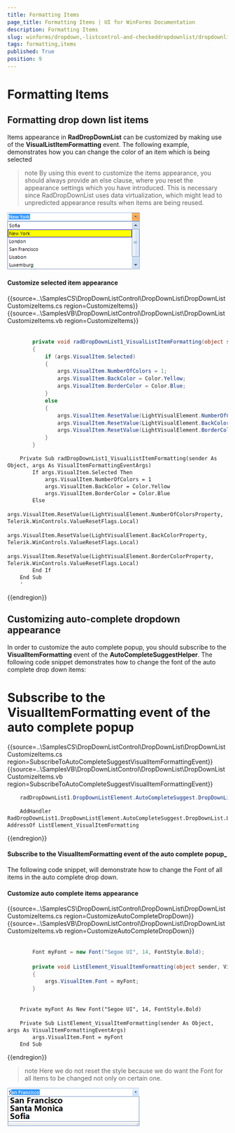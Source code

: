 ```yaml
---
title: Formatting Items
page_title: Formatting Items | UI for WinForms Documentation
description: Formatting Items
slug: winforms/dropdown,-listcontrol-and-checkeddropdownlist/dropdownlist/formatting-items
tags: formatting,items
published: True
position: 9
---
```


# Formatting Items
 
## Formatting drop down list items

Items appearance in __RadDropDownList__ can be customized by making use of the __VisualListItemFormatting__ event. The following example, demonstrates how you can change the color of an item which is being selected
        

>note By using this event to customize the items appearance, you should always provide an else clause, where you reset the appearance settings which you have introduced. This is necessary since RadDropDownList uses data virtualization, which might lead to unpredicted appearance results when items are being reused.


![dropdown-and-listcontrol-dropdownlist-customizing-items 001](images/dropdown-and-listcontrol-dropdownlist-customizing-items001.png)

#### Customize selected item appearance 

{{source=..\SamplesCS\DropDownListControl\DropDownList\DropDownListCustomizeItems.cs region=CustomizeItems}} 
{{source=..\SamplesVB\DropDownListControl\DropDownList\DropDownListCustomizeItems.vb region=CustomizeItems}} 

````C#

        private void radDropDownList1_VisualListItemFormatting(object sender, VisualItemFormattingEventArgs args)
        {
            if (args.VisualItem.Selected)
            {
                args.VisualItem.NumberOfColors = 1;
                args.VisualItem.BackColor = Color.Yellow;
                args.VisualItem.BorderColor = Color.Blue;
            }
            else
            {
                args.VisualItem.ResetValue(LightVisualElement.NumberOfColorsProperty, Telerik.WinControls.ValueResetFlags.Local);
                args.VisualItem.ResetValue(LightVisualElement.BackColorProperty, Telerik.WinControls.ValueResetFlags.Local);
                args.VisualItem.ResetValue(LightVisualElement.BorderColorProperty, Telerik.WinControls.ValueResetFlags.Local);
            }
        }
````
````VB.NET
    Private Sub radDropDownList1_VisualListItemFormatting(sender As Object, args As VisualItemFormattingEventArgs)
        If args.VisualItem.Selected Then
            args.VisualItem.NumberOfColors = 1
            args.VisualItem.BackColor = Color.Yellow
            args.VisualItem.BorderColor = Color.Blue
        Else
            args.VisualItem.ResetValue(LightVisualElement.NumberOfColorsProperty, Telerik.WinControls.ValueResetFlags.Local)
            args.VisualItem.ResetValue(LightVisualElement.BackColorProperty, Telerik.WinControls.ValueResetFlags.Local)
            args.VisualItem.ResetValue(LightVisualElement.BorderColorProperty, Telerik.WinControls.ValueResetFlags.Local)
        End If
    End Sub
    '
````

{{endregion}} 
 

## Customizing auto-complete dropdown appearance

In order to customize the auto complete popup, you should subscribe to the __VisualItemFormatting__ event of the __AutoCompleteSuggestHelper__. The following code snippet demonstrates how to change the font of the auto complete drop down items:

# Subscribe to the VisualItemFormatting event of the auto complete popup

{{source=..\SamplesCS\DropDownListControl\DropDownList\DropDownListCustomizeItems.cs region=SubscribeToAutoCompleteSuggestVisualItemFormattingEvent}} 
{{source=..\SamplesVB\DropDownListControl\DropDownList\DropDownListCustomizeItems.vb region=SubscribeToAutoCompleteSuggestVisualItemFormattingEvent}} 	

````C# 	
	radDropDownList1.DropDownListElement.AutoCompleteSuggest.DropDownList.ListElement.VisualItemFormatting += new VisualListItemFormattingEventHandler(ListElement_VisualItemFormatting);
````
````VB.NET 
    AddHandler RadDropDownList1.DropDownListElement.AutoCompleteSuggest.DropDownList.ListElement.VisualItemFormatting, AddressOf ListElement_VisualItemFormatting

````

{{endregion}} 

#### Subscribe to the VisualItemFormatting event of the auto complete popup_
 

The following code snippet, will demonstrate how to change the Font of all items in the auto complete drop down.

#### Customize auto complete items appearance 

{{source=..\SamplesCS\DropDownListControl\DropDownList\DropDownListCustomizeItems.cs region=CustomizeAutoCompleteDropDown}} 
{{source=..\SamplesVB\DropDownListControl\DropDownList\DropDownListCustomizeItems.vb region=CustomizeAutoCompleteDropDown}} 

````C#

        Font myFont = new Font("Segoe UI", 14, FontStyle.Bold);

        private void ListElement_VisualItemFormatting(object sender, VisualItemFormattingEventArgs args)
        {
            args.VisualItem.Font = myFont;
        }
````
````VB.NET

    Private myFont As New Font("Segoe UI", 14, FontStyle.Bold)

    Private Sub ListElement_VisualItemFormatting(sender As Object, args As VisualItemFormattingEventArgs)
        args.VisualItem.Font = myFont
    End Sub

````

{{endregion}} 
 

>note Here we do not reset the style because we do want the Font for all items to be changed not only on certain one.


![dropdown-and-listcontrol-dropdownlist-customizing-items 002](images/dropdown-and-listcontrol-dropdownlist-customizing-items002.png)
